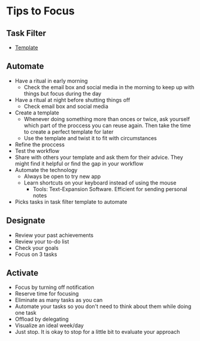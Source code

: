 # Tips to Focus
## Task Filter
* [Template](https://github.com/khuyentran1401/focus-tips/blob/master/F2F-Freedom-Compass-Task-Filter.pdf)
## Automate
* Have a ritual in early morning
  * Check the email box and social media in the morning to keep up with things but focus during the day
* Have a ritual at night before shutting things off
  * Check email box and social media
* Create a template
  * Whenever doing something more than onces or twice, ask yourself which part of the proccess you can reuse again. Then take the time to create a perfect template for later
  * Use the template and twist it to fit with circumstances
* Refine the proccess
* Test the workflow
* Share with others your template and ask them for their advice. They might find it helpful or find the gap in your workflow
* Automate the technology
  * Always be open to try new app
  * Learn shortcuts on your keyboard instead of using the mouse
    * Tools: Text-Expansion Software. Efficient for sending personal notes
* Picks tasks in task filter template to automate

## Designate
* Review your past achievements
* Review your to-do list
* Check your goals
* Focus on 3 tasks

## Activate
* Focus by turning off notification
* Reserve time for focusing
* Eliminate as many tasks as you can
* Automate your tasks so you don't need to think about them while doing one task
* Offload by delegating
* Visualize an ideal week/day
* Just stop. It is okay to stop for a little bit to evaluate your approach
